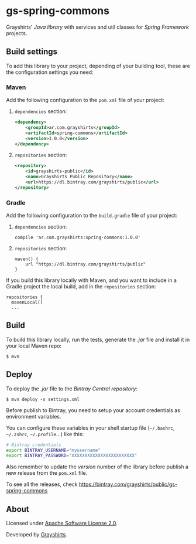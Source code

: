gs-spring-commons
=================

Grayshirts' *Java library* with services and util classes
for *Spring Framework* projects.


Build settings
--------------

To add this library to your project, depending of your building
tool, these are the configuration settings you need:

### Maven

Add the following configuration to the `pom.xml` file
of your project:

1. `dependencies` section:

   ```xml
   <dependency>
       <groupId>ar.com.grayshirts</groupId>
       <artifactId>spring-commons</artifactId>
       <version>1.0.0</version>
   </dependency>
   ```

2. `repositories` section:

   ```xml
   <repository>
       <id>grayshirts-public</id>
       <name>Grayshirts Public Repository</name>
       <url>https://dl.bintray.com/grayshirts/public</url>
   </repository>
   ```

### Gradle

Add the following configuration to the `build.gradle` file
of your project:

1. `dependencies` section:

   ```
   compile 'ar.com.grayshirts:spring-commons:1.0.0'
   ```

2. `repositories` section:

   ```
   maven() {
       url "https://dl.bintray.com/grayshirts/public"
   }
   ```

If you build this library locally with Maven, and you want
to include in a Gradle project the local build, add
in the `repositories` section:

```
repositories {
  mavenLocal()
  ...
```


Build
-----

To build this library locally, run the tests, generate the _.jar_ file and install
it in your local Maven repo:

    $ mvn


Deploy
------

To deploy the _.jar_ file to the _Bintray Central repository_:

    $ mvn deploy -s settings.xml

Before publish to Bintray, you need to setup your account credentials
as environment variables.

You can configure these variables in your shell startup
file (`~/.bashrc`, `~/.zshrc`, `~/.profile`...) like this:

```sh
# Bintray credentials
export BINTRAY_USERNAME="myusername"
export BINTRAY_PASSWORD="XXXXXXXXXXXXXXXXXXXXXXXX"
```

Also remember to update the _version_ number of the
library before publish a new release from
the `pom.xml` file.

To see all the releases, check https://bintray.com/grayshirts/public/gs-spring-commons


About
-----

Licensed under [Apache Software License 2.0](https://www.apache.org/licenses/LICENSE-2.0).

Developed by [Grayshirts](http://grayshirts.com.ar).
